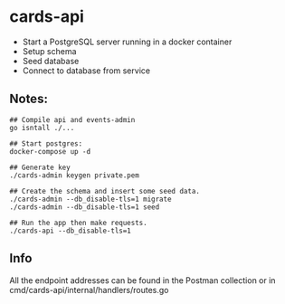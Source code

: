 # cards-api

- Start a PostgreSQL server running in a docker container
- Setup schema
- Seed database
- Connect to database from service

## Notes:


```
## Compile api and events-admin
go isntall ./...

## Start postgres:
docker-compose up -d

## Generate key
./cards-admin keygen private.pem

## Create the schema and insert some seed data.
./cards-admin --db_disable-tls=1 migrate 
./cards-admin --db_disable-tls=1 seed

## Run the app then make requests.
./cards-api --db_disable-tls=1
```

## Info
All the endpoint addresses can be found in the Postman collection or in cmd/cards-api/internal/handlers/routes.go